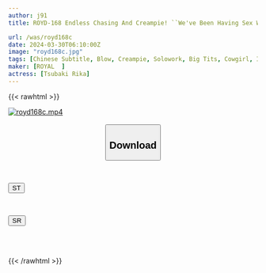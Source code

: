 ```yaml
---
author: j91
title: ROYD-168 Endless Chasing And Creampie! ``We've Been Having Sex With My Sister And Brother For A Long Time...!'' My Sister Was About To Cut Off Our Relationship, So I Made Her Understand Whose Dick Was The Best. Rika Tsubaki

url: /was/royd168c
date: 2024-03-30T06:10:00Z
image: "royd168c.jpg"
tags: [Chinese Subtitle, Blow, Creampie, Solowork, Big Tits, Cowgirl, Incest	]
maker: [ROYAL  ]
actress: [Tsubaki Rika]
---
```



{{< rawhtml >}}

<div class="video" data-videoid="wZ313LJPyoHJme0">
    <a href="javascript:;">
        <img src="/was/royd168c/royd168c.jpg" width="WIDTH" height="HEIGHT" alt="royd168c.mp4" loading="lazy">
    </a>
</div>

<script type="text/javascript" src="https://j91.asia/asset/on-demand-st.js"></script>

<br>
  <link rel="stylesheet" href="https://j91.asia/asset/bs5.css">
  
  <center>
  <button class="btn btn-primary" type="button" data-bs-toggle="collapse" data-bs-target=".multi-collapse" aria-expanded="false" aria-controls="multiCollapseExample1 multiCollapseExample2"><h2>Download</h2></button></center>
</p>
<div class="row">
  <div class="col">
    <div class="collapse multi-collapse" id="multiCollapseExample1">
      <div class="card card-body">
	      	      <br>
<div class="buttons">  
<p><a href="https://streamtape.to/v/wZ313LJPyoHJme0" target="_blank"><button class="btn-hover color-3"><i class="fa fa-download"></i> ST</button></a></p></div>
    </div>
  </div>
</div>
  <div class="col">
    <div class="collapse multi-collapse" id="multiCollapseExample2">
      <div class="card card-body">
	      <br>
<div class="buttons">
<p><a href="https://rubystm.com/85ejun44zwcw" target="_blank"><button class="btn-hover color-9"><i class="fa fa-download"></i> SR</button></a></p></div>
<br><br>
      </div>
    </div>
  </div>
</div>

{{< /rawhtml >}}